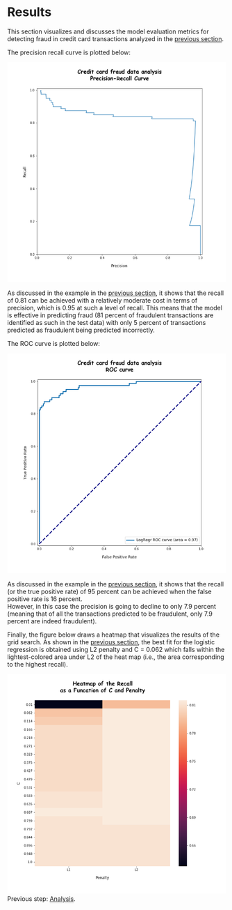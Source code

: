 # Results

This section visualizes and discusses the model evaluation metrics for detecting fraud in credit card transactions
analyzed in the [previous section](https://eagronin.github.io/credit-card-fraud-analyze/).  

The precision recall curve is plotted below:  

![](https://github.com/eagronin/credit-card-fraud-report/blob/master/precision_recall.png?raw=true)

As discussed in the example in the 
[previous section](https://eagronin.github.io/credit-card-fraud-analyze/), it shows that 
the recall of 0.81 can be achieved with a relatively moderate cost in terms of precision, which is 0.95 
at such a level of recall.  This means that the model is effective in predicting fraud (81 percent of fraudulent
transactions are identified as such in the test data) with only 5 percent of transactions predicted as fraudulent 
being predicted incorrectly.

The ROC curve is plotted below:

![](https://github.com/eagronin/credit-card-fraud-report/blob/master/roc.png?raw=true)

As discussed in the example in the 
[previous section](https://eagronin.github.io/credit-card-fraudr-analyze/), it shows that 
the recall (or the true positive rate) of 95 percent can be achieved when the false positive rate is 16 percent.  
However, in this case the precision is going to decline to only 7.9 percent (meaning that of all the transactions 
predicted to be fraudulent, only 7.9 percent are indeed fraudulent).

Finally, the figure below draws a heatmap that visualizes the results of the grid search.  As shown in the [previous section](https://eagronin.github.io/credit-card-fraud-analyze/), the best fit for the logistic regression is obtained using L2 penalty and C = 0.062 which falls within the lightest-colored area under L2 of the heat map (i.e., the area corresponding to the highest recall).

![](https://github.com/eagronin/credit-card-fraud-report/blob/master/heat_map.png?raw=true)<br/>
Previous step: [Analysis](https://eagronin.github.io/credit-card-fraud-analyze/).

